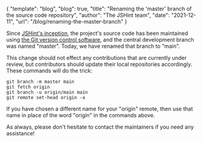 {
  "template": "blog",
  "blog": true,
  "title": "Renaming the 'master' branch of the source code repository",
  "author": "The JSHint team",
  "date": "2021-12-11",
  "url": "/blog/renaming-the-master-branch"
}

Since [JSHint's inception](/blog/hello/), the project's source code has been
maintained using [the Git version control software](https://git-scm.com/), and
the central development branch was named "master". Today, we have renamed that
branch to "main".

This change should not effect any contributions that are currently under
review, but contributors should update their local repositories accordingly.
These commands will do the trick:

    git branch -m master main
    git fetch origin
    git branch -u origin/main main
    git remote set-head origin -a

If you have chosen a different name for your "origin" remote, then use that
name in place of the word "origin" in the commands above.

As always, please don't hesitate to contact the maintainers if you need any
assistance!
